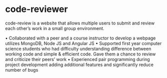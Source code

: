 # code-reviewer

code-review is a website that allows multiple users to submit and review each other’s work in a small group environment.


•	Collaborated with a peer and a course instructor to develop a webpage utilizes MongoDB, Node JS and Angular JS
•	Supported first year computer science students who had difficulty understanding difference between working code and simple & efficient code.  Gave them a chance to review and criticize their peers’ work
•	Experienced pair programming during project development adding additional features and significantly reduce number of bugs
